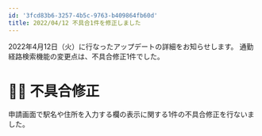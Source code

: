 ```yaml
---
id: '3fcd83b6-3257-4b5c-9763-b409864fb60d'
title: 2022/04/12 不具合1件を修正しました
---
```


2022年4月12日（火）に行なったアップデートの詳細をお知らせします。
通勤経路検索機能の変更点は、不具合修正1件でした。

# 👨‍⚕️ 不具合修正
申請画面で駅名や住所を入力する欄の表示に関する1件の不具合修正を行ないました。